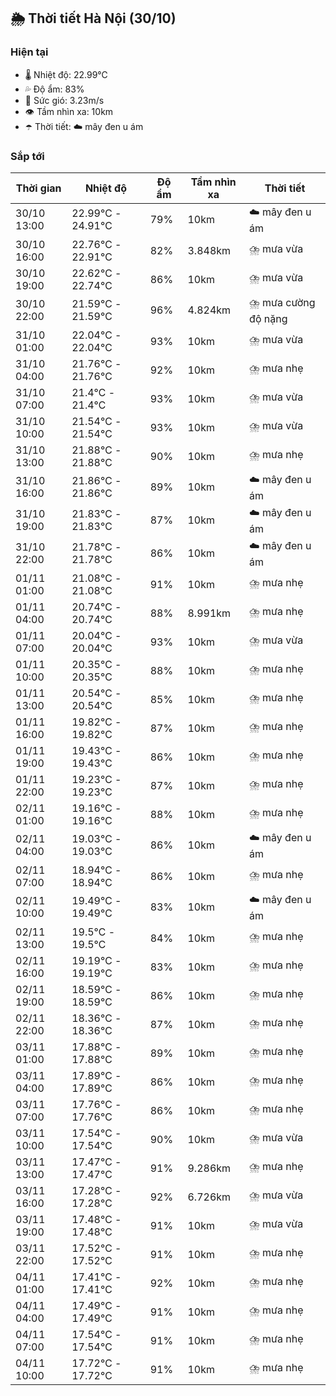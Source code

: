 ## 🌦️ Thời tiết Hà Nội (30/10)

### Hiện tại

- 🌡️ Nhiệt độ: 22.99℃
- 💦 Độ ẩm: 83%
- 💨 Sức gió: 3.23m/s
- 👁️ Tầm nhìn xa: 10km
- ☂️ Thời tiết: ☁️ mây đen u ám

### Sắp tới

| Thời gian | Nhiệt độ | Độ ẩm | Tầm nhìn xa | Thời tiết |
| --- | --- | --- | --- | --- |
| 30/10 13:00 | 22.99℃ - 24.91℃ | 79% | 10km | ☁️ mây đen u ám |
| 30/10 16:00 | 22.76℃ - 22.91℃ | 82% | 3.848km | ⛈️ mưa vừa |
| 30/10 19:00 | 22.62℃ - 22.74℃ | 86% | 10km | ⛈️ mưa vừa |
| 30/10 22:00 | 21.59℃ - 21.59℃ | 96% | 4.824km | ⛈️ mưa cường độ nặng |
| 31/10 01:00 | 22.04℃ - 22.04℃ | 93% | 10km | ⛈️ mưa vừa |
| 31/10 04:00 | 21.76℃ - 21.76℃ | 92% | 10km | ⛈️ mưa nhẹ |
| 31/10 07:00 | 21.4℃ - 21.4℃ | 93% | 10km | ⛈️ mưa vừa |
| 31/10 10:00 | 21.54℃ - 21.54℃ | 93% | 10km | ⛈️ mưa vừa |
| 31/10 13:00 | 21.88℃ - 21.88℃ | 90% | 10km | ⛈️ mưa nhẹ |
| 31/10 16:00 | 21.86℃ - 21.86℃ | 89% | 10km | ☁️ mây đen u ám |
| 31/10 19:00 | 21.83℃ - 21.83℃ | 87% | 10km | ☁️ mây đen u ám |
| 31/10 22:00 | 21.78℃ - 21.78℃ | 86% | 10km | ☁️ mây đen u ám |
| 01/11 01:00 | 21.08℃ - 21.08℃ | 91% | 10km | ⛈️ mưa nhẹ |
| 01/11 04:00 | 20.74℃ - 20.74℃ | 88% | 8.991km | ⛈️ mưa nhẹ |
| 01/11 07:00 | 20.04℃ - 20.04℃ | 93% | 10km | ⛈️ mưa vừa |
| 01/11 10:00 | 20.35℃ - 20.35℃ | 88% | 10km | ⛈️ mưa nhẹ |
| 01/11 13:00 | 20.54℃ - 20.54℃ | 85% | 10km | ⛈️ mưa nhẹ |
| 01/11 16:00 | 19.82℃ - 19.82℃ | 87% | 10km | ⛈️ mưa nhẹ |
| 01/11 19:00 | 19.43℃ - 19.43℃ | 86% | 10km | ⛈️ mưa nhẹ |
| 01/11 22:00 | 19.23℃ - 19.23℃ | 87% | 10km | ⛈️ mưa nhẹ |
| 02/11 01:00 | 19.16℃ - 19.16℃ | 88% | 10km | ⛈️ mưa nhẹ |
| 02/11 04:00 | 19.03℃ - 19.03℃ | 86% | 10km | ☁️ mây đen u ám |
| 02/11 07:00 | 18.94℃ - 18.94℃ | 86% | 10km | ⛈️ mưa nhẹ |
| 02/11 10:00 | 19.49℃ - 19.49℃ | 83% | 10km | ☁️ mây đen u ám |
| 02/11 13:00 | 19.5℃ - 19.5℃ | 84% | 10km | ⛈️ mưa nhẹ |
| 02/11 16:00 | 19.19℃ - 19.19℃ | 83% | 10km | ⛈️ mưa nhẹ |
| 02/11 19:00 | 18.59℃ - 18.59℃ | 86% | 10km | ⛈️ mưa nhẹ |
| 02/11 22:00 | 18.36℃ - 18.36℃ | 87% | 10km | ⛈️ mưa nhẹ |
| 03/11 01:00 | 17.88℃ - 17.88℃ | 89% | 10km | ⛈️ mưa nhẹ |
| 03/11 04:00 | 17.89℃ - 17.89℃ | 86% | 10km | ⛈️ mưa nhẹ |
| 03/11 07:00 | 17.76℃ - 17.76℃ | 86% | 10km | ⛈️ mưa nhẹ |
| 03/11 10:00 | 17.54℃ - 17.54℃ | 90% | 10km | ⛈️ mưa vừa |
| 03/11 13:00 | 17.47℃ - 17.47℃ | 91% | 9.286km | ⛈️ mưa nhẹ |
| 03/11 16:00 | 17.28℃ - 17.28℃ | 92% | 6.726km | ⛈️ mưa vừa |
| 03/11 19:00 | 17.48℃ - 17.48℃ | 91% | 10km | ⛈️ mưa vừa |
| 03/11 22:00 | 17.52℃ - 17.52℃ | 91% | 10km | ⛈️ mưa nhẹ |
| 04/11 01:00 | 17.41℃ - 17.41℃ | 92% | 10km | ⛈️ mưa nhẹ |
| 04/11 04:00 | 17.49℃ - 17.49℃ | 91% | 10km | ⛈️ mưa nhẹ |
| 04/11 07:00 | 17.54℃ - 17.54℃ | 91% | 10km | ⛈️ mưa nhẹ |
| 04/11 10:00 | 17.72℃ - 17.72℃ | 91% | 10km | ⛈️ mưa nhẹ |

